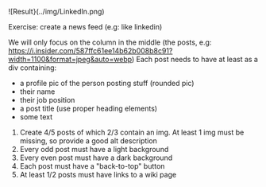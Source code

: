![Result}(../img/LinkedIn.png)

Exercise: create a news feed (e.g: like linkedin)

We will only focus on the column in the middle (the posts, e.g: https://i.insider.com/587ffc61ee14b62b008b8c91?width=1100&format=jpeg&auto=webp)
Each post needs to have at least as a div containing:

- a profile pic of the person posting stuff (rounded pic)
- their name
- their job position
- a post title (use proper heading elements)
- some text

1. Create 4/5 posts of which 2/3 contain an img. At least 1 img must be missing, so provide a good alt description
2. Every odd post must have a light background
3. Every even post must have a dark background
4. Each post must have a "back-to-top" button
5. At least 1/2 posts must have links to a wiki page
